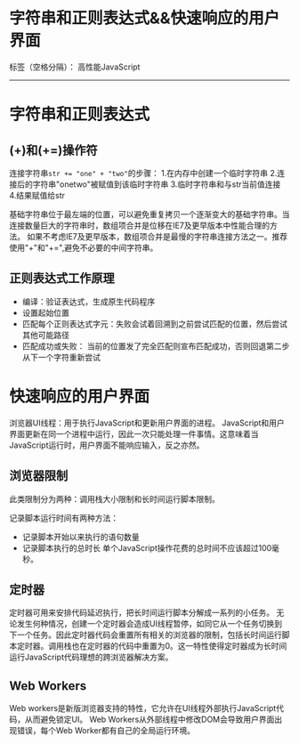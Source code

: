 ﻿# 字符串和正则表达式&&快速响应的用户界面

标签（空格分隔）： 高性能JavaScript

---

# 字符串和正则表达式
## (+)和(+=)操作符
连接字符串`str += "one" + "two"`的步骤：
1.在内存中创建一个临时字符串
2.连接后的字符串"onetwo"被赋值到该临时字符串
3.临时字符串和与str当前值连接
4.结果赋值给str

基础字符串位于最左端的位置，可以避免重复拷贝一个逐渐变大的基础字符串。当连接数量巨大的字符串时，数组项合并是位移在IE7及更早版本中性能合理的方法。
如果不考虑IE7及更早版本，数组项合并是最慢的字符串连接方法之一。推荐使用"+"和"+=",避免不必要的中间字符串。

## 正则表达式工作原理
- 编译：验证表达式，生成原生代码程序
- 设置起始位置
- 匹配每个正则表达式字元：失败会试着回溯到之前尝试匹配的位置，然后尝试其他可能路径
- 匹配成功或失败： 当前的位置发了完全匹配则宣布匹配成功，否则回退第二步从下一个字符重新尝试
# 快速响应的用户界面
浏览器UI线程：用于执行JavaScript和更新用户界面的进程。
JavaScript和用户界面更新在同一个进程中运行，因此一次只能处理一件事情。这意味着当JavaScript运行时，用户界面不能响应输入，反之亦然。
## 浏览器限制
此类限制分为两种：调用栈大小限制和长时间运行脚本限制。

记录脚本运行时间有两种方法：
- 记录脚本开始以来执行的语句数量
- 记录脚本执行的总时长
单个JavaScript操作花费的总时间不应该超过100毫秒。
## 定时器
定时器可用来安排代码延迟执行，把长时间运行脚本分解成一系列的小任务。
无论发生何种情况，创建一个定时器会造成UI线程暂停，如同它从一个任务切换到下一个任务。因此定时器代码会重置所有相关的浏览器的限制，包括长时间运行脚本定时器。调用栈也在定时器的代码中重置为0。这一特性使得定时器成为长时间运行JavaScript代码理想的跨浏览器解决方案。

## Web Workers 
Web workers是新版浏览器支持的特性，它允许在UI线程外部执行JavaScript代码，从而避免锁定UI。
Web Workers从外部线程中修改DOM会导致用户界面出现错误，每个Web Worker都有自己的全局运行环境。






